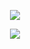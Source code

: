 <p align="center"><img src="https://wakatime.com/badge/user/f705279b-7ebe-4c84-8754-d87c013658d7.svg"> <br></p>
<p align="center"><img src="https://miro.medium.com/v2/resize:fit:1290/1*ii-gY4avnTCGLL5-BNcGhQ.gif" /></p>
